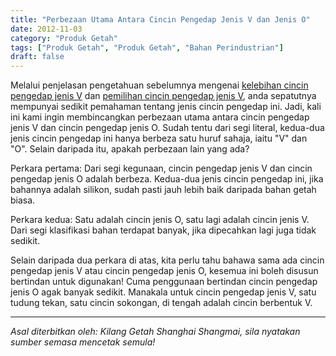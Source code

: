 ```yaml
---
title: "Perbezaan Utama Antara Cincin Pengedap Jenis V dan Jenis O"
date: 2012-11-03
category: "Produk Getah"
tags: ["Produk Getah", "Produk Getah", "Bahan Perindustrian"]
draft: false
---
```


Melalui penjelasan pengetahuan sebelumnya mengenai [kelebihan cincin pengedap jenis V](http://www.smpolymer.com/xiangjiaozhipin/150/) dan [pemilihan cincin pengedap jenis V](http://www.smpolymer.com/xiangjiaozhipin/151/), anda sepatutnya mempunyai sedikit pemahaman tentang jenis cincin pengedap ini. Jadi, kali ini kami ingin membincangkan perbezaan utama antara cincin pengedap jenis V dan cincin pengedap jenis O. Sudah tentu dari segi literal, kedua-dua jenis cincin pengedap ini hanya berbeza satu huruf sahaja, iaitu "V" dan "O". Selain daripada itu, apakah perbezaan lain yang ada?

Perkara pertama: Dari segi kegunaan, cincin pengedap jenis V dan cincin pengedap jenis O adalah berbeza. Kedua-dua jenis cincin pengedap ini, jika bahannya adalah silikon, sudah pasti jauh lebih baik daripada bahan getah biasa.

Perkara kedua: Satu adalah cincin jenis O, satu lagi adalah cincin jenis V. Dari segi klasifikasi bahan terdapat banyak, jika dipecahkan lagi juga tidak sedikit.

Selain daripada dua perkara di atas, kita perlu tahu bahawa sama ada cincin pengedap jenis V atau cincin pengedap jenis O, kesemua ini boleh disusun bertindan untuk digunakan! Cuma penggunaan bertindan cincin pengedap jenis O agak banyak sedikit. Manakala untuk cincin pengedap jenis V, satu tudung tekan, satu cincin sokongan, di tengah adalah cincin berbentuk V.

---

*Asal diterbitkan oleh: Kilang Getah Shanghai Shangmai, sila nyatakan sumber semasa mencetak semula!*